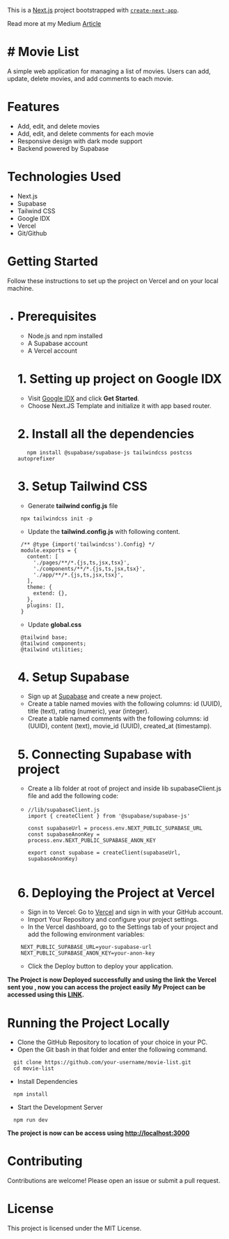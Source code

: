 This is a [Next.js](https://nextjs.org/) project bootstrapped with [`create-next-app`](https://github.com/vercel/next.js/tree/canary/packages/create-next-app).

Read more at my Medium [Article](https://medium.com/@sujalsharma0611/project-movie-list-34eb53824c23)

# # Movie List
A simple web application for managing a list of movies. Users can add, update, delete movies, and add comments to each movie.

# Features
-  Add, edit, and delete movies
-  Add, edit, and delete comments for each movie
-  Responsive design with dark mode support
-  Backend powered by Supabase
  
# Technologies Used
-  Next.js
-  Supabase
-  Tailwind CSS
-  Google IDX
-  Vercel
-  Git/Github
  
# Getting Started
Follow these instructions to set up the project on Vercel and on your local machine.

-  # Prerequisites
    -  Node.js and npm installed
    -  A Supabase account
    -  A Vercel account
      
   # 1. Setting up project on Google IDX
   -  Visit [Google IDX](https://idx.dev/) and click **Get Started**.
   -  Choose Next.JS Template and initialize it with app based router.
      
   # 2. Install all the dependencies
   ```
      npm install @supabase/supabase-js tailwindcss postcss autoprefixer
   ```
     
   # 3. Setup Tailwind CSS
     -  Generate **tailwind config.js** file
     ```
      npx tailwindcss init -p
     ```
     -  Update the **tailwind.config.js** with following content.
     ```
      /** @type {import('tailwindcss').Config} */
      module.exports = {
        content: [
          './pages/**/*.{js,ts,jsx,tsx}',
          './components/**/*.{js,ts,jsx,tsx}',
          './app/**/*.{js,ts,jsx,tsx}',
        ],          
        theme: {
          extend: {},
        },          
        plugins: [],
      }         
      ````
   -  Update **global.css**
     ```
      @tailwind base;
      @tailwind components;
      @tailwind utilities;
     ```
               
   # 4.  Setup Supabase
   -  Sign up at [Supabase](https://supabase.com/) and create a new project.
   -  Create a table named movies with the following columns: id (UUID), title (text), rating (numeric), year (integer).
   -  Create a table named comments with the following columns: id (UUID), content (text), movie_id (UUID), created_at (timestamp).  
    
   # 5.  Connecting Supabase with project
   -  Create a lib folder at root of project and inside lib supabaseClient.js file and add the following code:
   -  ```
      //lib/supabaseClient.js
      import { createClient } from '@supabase/supabase-js'
    
      const supabaseUrl = process.env.NEXT_PUBLIC_SUPABASE_URL
      const supabaseAnonKey = process.env.NEXT_PUBLIC_SUPABASE_ANON_KEY
      
      export const supabase = createClient(supabaseUrl, supabaseAnonKey)
     
      ```
      
   # 6.  Deploying the Project at Vercel
   -  Sign in to Vercel: Go to [Vercel](https://vercel.com/) and sign in with your GitHub account.
   -  Import Your Repository and configure your project settings.
   -  In the Vercel dashboard, go to the Settings tab of your project and add the following environment variables:
   ```
    NEXT_PUBLIC_SUPABASE_URL=your-supabase-url
    NEXT_PUBLIC_SUPABASE_ANON_KEY=your-anon-key
   ```
   -  Click the Deploy button to deploy your application.
       
**The Project is now Deployed successfully and using the link the Vercel sent you , now you can access the project easily**
**My Project can be accessed using this [LINK](https://movie-list-7tr3.vercel.app/).**
       
  # Running the Project Locally
  -  Clone the GitHub Repository to location of your choice in your PC.
  -  Open the Git bash in that folder and enter the following command.
  ```
    git clone https://github.com/your-username/movie-list.git
    cd movie-list
  ```
  -  Install Dependencies
  ```
    npm install
  ```
  -  Start the Development Server
  ```
    npm run dev
  ```
  
**The project is now can be access using [http://localhost:3000](http://localhost:3000)**

# Contributing
Contributions are welcome! Please open an issue or submit a pull request.

# License
This project is licensed under the MIT License.


